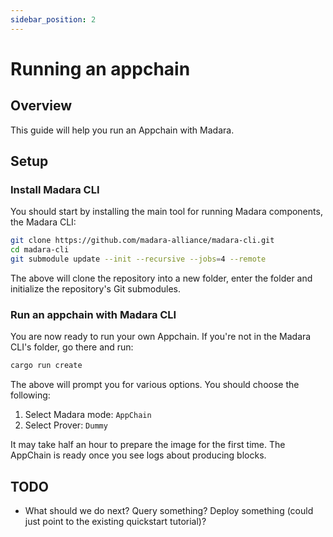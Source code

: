 ```yaml
---
sidebar_position: 2
---
```


# Running an appchain

## Overview

This guide will help you run an Appchain with Madara.

## Setup

### Install Madara CLI

You should start by installing the main tool for running Madara components, the Madara CLI:
```bash
git clone https://github.com/madara-alliance/madara-cli.git
cd madara-cli
git submodule update --init --recursive --jobs=4 --remote
```
The above will clone the repository into a new folder, enter the folder and initialize the repository's Git submodules.

### Run an appchain with Madara CLI

You are now ready to run your own Appchain. If you're not in the Madara CLI's folder, go there and run:

```bash
cargo run create
```
The above will prompt you for various options. You should choose the following:
1. Select Madara mode: `AppChain`
1. Select Prover: `Dummy`

It may take half an hour to prepare the image for the first time. The AppChain is ready once you see logs about producing blocks.

## TODO

- What should we do next? Query something? Deploy something (could just point to the existing quickstart tutorial)?